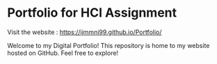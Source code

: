 # Portfolio for HCI Assignment

Visit the website : https://ijmmni99.github.io/Portfolio/

Welcome to my Digital Portfolio!
This repository is home to my website hosted on GitHub. Feel free to explore!

